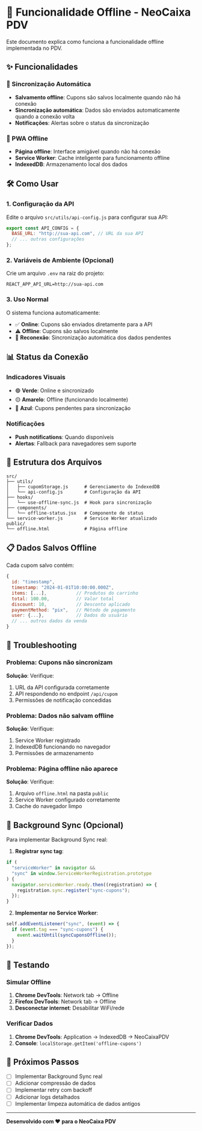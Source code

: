 # 🚀 Funcionalidade Offline - NeoCaixa PDV

Este documento explica como funciona a funcionalidade offline implementada no PDV.

## ✨ Funcionalidades

### 🔄 Sincronização Automática

- **Salvamento offline**: Cupons são salvos localmente quando não há conexão
- **Sincronização automática**: Dados são enviados automaticamente quando a conexão volta
- **Notificações**: Alertas sobre o status da sincronização

### 📱 PWA Offline

- **Página offline**: Interface amigável quando não há conexão
- **Service Worker**: Cache inteligente para funcionamento offline
- **IndexedDB**: Armazenamento local dos dados

## 🛠️ Como Usar

### 1. Configuração da API

Edite o arquivo `src/utils/api-config.js` para configurar sua API:

```javascript
export const API_CONFIG = {
  BASE_URL: "http://sua-api.com", // URL da sua API
  // ... outras configurações
};
```

### 2. Variáveis de Ambiente (Opcional)

Crie um arquivo `.env` na raiz do projeto:

```env
REACT_APP_API_URL=http://sua-api.com
```

### 3. Uso Normal

O sistema funciona automaticamente:

- ✅ **Online**: Cupons são enviados diretamente para a API
- ⚠️ **Offline**: Cupons são salvos localmente
- 🔄 **Reconexão**: Sincronização automática dos dados pendentes

## 📊 Status da Conexão

### Indicadores Visuais

- 🟢 **Verde**: Online e sincronizado
- 🟡 **Amarelo**: Offline (funcionando localmente)
- 🔵 **Azul**: Cupons pendentes para sincronização

### Notificações

- **Push notifications**: Quando disponíveis
- **Alertas**: Fallback para navegadores sem suporte

## 🔧 Estrutura dos Arquivos

```
src/
├── utils/
│   ├── cupomStorage.js      # Gerenciamento do IndexedDB
│   └── api-config.js        # Configuração da API
├── hooks/
│   └── use-offline-sync.js  # Hook para sincronização
├── components/
│   └── offline-status.jsx   # Componente de status
└── service-worker.js        # Service Worker atualizado
public/
└── offline.html             # Página offline
```

## 📋 Dados Salvos Offline

Cada cupom salvo contém:

```javascript
{
  id: "timestamp",
  timestamp: "2024-01-01T10:00:00.000Z",
  items: [...],           // Produtos do carrinho
  total: 100.00,          // Valor total
  discount: 10,           // Desconto aplicado
  paymentMethod: "pix",   // Método de pagamento
  user: {...},            // Dados do usuário
  // ... outros dados da venda
}
```

## 🚨 Troubleshooting

### Problema: Cupons não sincronizam

**Solução**: Verifique:

1. URL da API configurada corretamente
2. API respondendo no endpoint `/api/cupom`
3. Permissões de notificação concedidas

### Problema: Dados não salvam offline

**Solução**: Verifique:

1. Service Worker registrado
2. IndexedDB funcionando no navegador
3. Permissões de armazenamento

### Problema: Página offline não aparece

**Solução**: Verifique:

1. Arquivo `offline.html` na pasta `public`
2. Service Worker configurado corretamente
3. Cache do navegador limpo

## 🔄 Background Sync (Opcional)

Para implementar Background Sync real:

1. **Registrar sync tag**:

```javascript
if (
  "serviceWorker" in navigator &&
  "sync" in window.ServiceWorkerRegistration.prototype
) {
  navigator.serviceWorker.ready.then((registration) => {
    registration.sync.register("sync-cupons");
  });
}
```

2. **Implementar no Service Worker**:

```javascript
self.addEventListener("sync", (event) => {
  if (event.tag === "sync-cupons") {
    event.waitUntil(syncCuponsOffline());
  }
});
```

## 📱 Testando

### Simular Offline

1. **Chrome DevTools**: Network tab → Offline
2. **Firefox DevTools**: Network tab → Offline
3. **Desconectar internet**: Desabilitar WiFi/rede

### Verificar Dados

1. **Chrome DevTools**: Application → IndexedDB → NeoCaixaPDV
2. **Console**: `localStorage.getItem('offline-cupons')`

## 🎯 Próximos Passos

- [ ] Implementar Background Sync real
- [ ] Adicionar compressão de dados
- [ ] Implementar retry com backoff
- [ ] Adicionar logs detalhados
- [ ] Implementar limpeza automática de dados antigos

---

**Desenvolvido com ❤️ para o NeoCaixa PDV**
